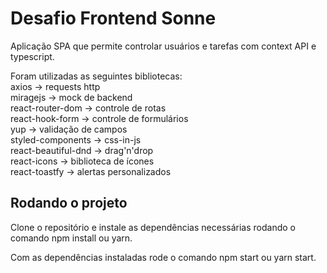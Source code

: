 # Desafio Frontend Sonne

Aplicação SPA que permite controlar usuários e tarefas com context API e typescript.

Foram utilizadas as seguintes bibliotecas:  
axios -> requests http  
miragejs -> mock de backend  
react-router-dom -> controle de rotas  
react-hook-form -> controle de formulários  
yup -> validação de campos  
styled-components -> css-in-js  
react-beautiful-dnd -> drag'n'drop  
react-icons -> biblioteca de ícones  
react-toastfy -> alertas personalizados  

## Rodando o projeto

Clone o repositório e instale as dependências necessárias rodando o comando npm install ou yarn.

Com as dependências instaladas rode o comando npm start ou yarn start.

